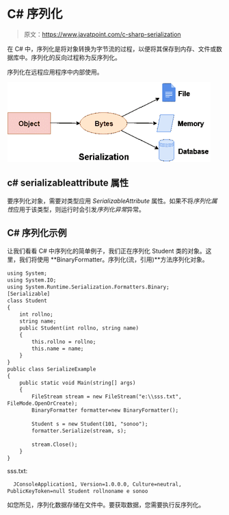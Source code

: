 # C# 序列化

> 原文：<https://www.javatpoint.com/c-sharp-serialization>

在 C# 中，序列化是将对象转换为字节流的过程，以便将其保存到内存、文件或数据库中。序列化的反向过程称为反序列化。

序列化在远程应用程序中内部使用。

![C# serialization](img/ab04e1d4aa9a9498018a8755a4e27d90.png)

## c# serializableattribute 属性

要序列化对象，需要对类型应用 *SerializableAttribute* 属性。如果不将*序列化属性*应用于该类型，则运行时会引发*序列化异常*异常。

## C# 序列化示例

让我们看看 C# 中序列化的简单例子，我们正在序列化 Student 类的对象。这里，我们将使用 **BinaryFormatter。序列化(流，引用)**方法序列化对象。

```
using System;
using System.IO;
using System.Runtime.Serialization.Formatters.Binary;
[Serializable]
class Student
{
    int rollno;
    string name;
    public Student(int rollno, string name)
    {
        this.rollno = rollno;
        this.name = name;
    }
}
public class SerializeExample
{
    public static void Main(string[] args)
    {
        FileStream stream = new FileStream("e:\\sss.txt", FileMode.OpenOrCreate);
        BinaryFormatter formatter=new BinaryFormatter();

        Student s = new Student(101, "sonoo");
        formatter.Serialize(stream, s);

        stream.Close();
    }
}

```

sss.txt:

```
  JConsoleApplication1, Version=1.0.0.0, Culture=neutral, PublicKeyToken=null Student rollnoname e sonoo

```

如您所见，序列化数据存储在文件中。要获取数据，您需要执行反序列化。